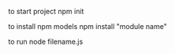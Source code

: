 to start project 
npm init

to install npm models
npm install "module name"

to run 
node filename.js

